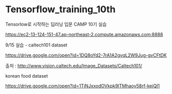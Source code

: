 # Tensorflow_training_10th
Tensorlow로 시작하는 딥러닝 입문 CAMP 10기 실습

https://ec2-13-124-151-47.ap-northeast-2.compute.amazonaws.com:8888


9/15 실습 - caltech101 dataset

https://drive.google.com/open?id=1DQ8oYd2-7rA1A2gyqL2W9Jug-gvCFtDK


출처 : http://www.vision.caltech.edu/Image_Datasets/Caltech101/



korean food dataset

https://drive.google.com/open?id=1TjNJxxodOVkpk9lTMhaoy58rf-kejQI1
